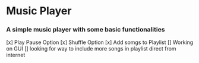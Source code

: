 # Music Player
### A simple music player with some basic functionalities 

 [x] Play Pause Option
 [x] Shuffle Option
 [x] Add somgs to Playlist 
 [] Working on GUI 
 [] looking for way to include more songs in playlist direct from internet
